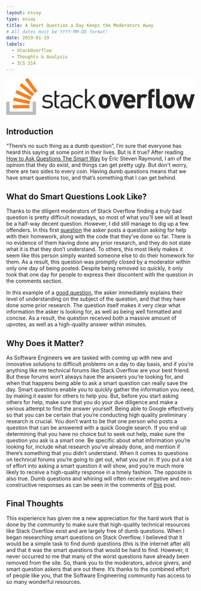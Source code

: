 ```yaml
---
layout: essay
type: essay
title: A Smart Question a Day Keeps the Moderators Away
# All dates must be YYYY-MM-DD format!
date: 2019-01-19
labels:
  - StackOverflow
  - Thoughts & Analysis
  - ICS 314
---
```


[<img class="ui huge centered rounded image" src="../images/StackOverflow.png">](https://stackoverflow.com/)

## Introduction

“There’s no such thing as a dumb question”, I’m sure that everyone has heard this saying at some point in their lives. But is it true? After reading [How to Ask Questions The Smart Way](http://www.catb.org/esr/faqs/smart-questions.html#bespecific) by Eric Steven Raymond, I am of the opinion that they do exist, and things can get pretty ugly. But don't worry, there are two sides to every coin. Having dumb questions means that we have smart questions too, and that’s something that I can get behind. 

## What do Smart Questions Look Like?

Thanks to the diligent moderators of Stack Overflow finding a truly bad question is pretty difficult nowadays, so most of what you'll see will at least be a half-way decent question. However, I did still manage to dig up a few offenders. In this first [question](https://stackoverflow.com/questions/20574925/c-file-homework) the asker posts a question asking for help with their homework, along with the code that they’ve done so far. There is no evidence of them having done any prior research, and they do not state what it is that they don’t understand. To others, this most likely makes it seem like this person simply wanted someone else to do their homework for them. As a result, this question was promptly closed by a moderator within only one day of being posted. Despite being removed so quickly, it only took that one day for people to express their discontent with the question in the comments section.

In this example of a [good question](https://stackoverflow.com/questions/477816/what-is-the-correct-json-content-type), the asker immediately explains their level of understanding on the subject of the question, and that they have done some prior research. The question itself makes it very clear what information the asker is looking for, as well as being well formatted and concise. As a result, the question received both a massive amount of upvotes, as well as a high-quality answer within minutes.

## Why Does it Matter?

As Software Engineers we are tasked with coming up with new and innovative solutions to difficult problems on a day to day basis, and if you’re anything like me technical forums like Stack Overflow are your best friend. But these forums won’t always have the answers you’re looking for, and when that happens being able to ask a smart question can really save the day. Smart questions enable you to quickly gather the information you need, by making it easier for others to help you. But, before you start asking others for help, make sure that you do your due diligence and make a serious attempt to find the answer yourself. Being able to Google effectively so that you can be certain that you’re conducting high quality preliminary research is crucial. You don’t want to be that one person who posts a question that can be answered with a quick Google search. If you end up determining that you have no choice but to seek out help, make sure the question you ask is a smart one. Be specific about what information you’re looking for, include what research you’ve already done, and mention if there’s something that you didn’t understand. When it comes to questions on technical forums you’re going to get out, what you put in. If you put a lot of effort into asking a smart question it will show, and you’re much more likely to receive a high-quality response in a timely fashion. The opposite is also true. Dumb questions and whining will often receive negative and non-constructive responses as can be seen in the comments of [this](https://meta.stackexchange.com/questions/225739/stack-overflow-has-gotten-mean) post.

## Final Thoughts

This experience has given me a new appreciation for the hard work that is done by the community to make sure that high-quality technical resources like Stack Overflow exist and are largely free of dumb questions. When I began researching smart questions on Stack Overflow, I believed that it would be a simple task to find dumb questions (this is the internet after all) and that it was the smart questions that would be hard to find. However, it never occurred to me that many of the worst questions have already been removed from the site. So, thank you to the moderators, advice givers, and smart question askers that are out there. It’s thanks to the combined effort of people like you, that the Software Engineering community has access to so many wonderful resources.
